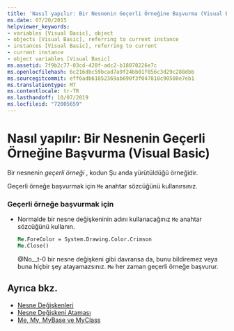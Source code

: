 ```yaml
---
title: 'Nasıl yapılır: Bir Nesnenin Geçerli Örneğine Başvurma (Visual Basic)'
ms.date: 07/20/2015
helpviewer_keywords:
- variables [Visual Basic], object
- objects [Visual Basic], referring to current instance
- instances [Visual Basic], referring to current
- current instance
- object variables [Visual Basic]
ms.assetid: 7f9b2c77-03cd-428f-adc2-b18070226e7c
ms.openlocfilehash: 6c216dbc59bcad7a9f24bb01f856c3d29c288dbb
ms.sourcegitcommit: eff6adb61852369ab690f3f047818c90580e7eb1
ms.translationtype: MT
ms.contentlocale: tr-TR
ms.lasthandoff: 10/07/2019
ms.locfileid: "72005659"
---
```

# <a name="how-to-refer-to-the-current-instance-of-an-object-visual-basic"></a>Nasıl yapılır: Bir Nesnenin Geçerli Örneğine Başvurma (Visual Basic)
Bir nesnenin *geçerli örneği* , kodun Şu anda yürütüldüğü örneğidir.  
  
 Geçerli örneğe başvurmak için `Me` anahtar sözcüğünü kullanırsınız.  
  
### <a name="to-refer-to-the-current-instance"></a>Geçerli örneğe başvurmak için  
  
- Normalde bir nesne değişkeninin adını kullanacağınız `Me` anahtar sözcüğünü kullanın.  
  
    ```vb  
    Me.ForeColor = System.Drawing.Color.Crimson  
    Me.Close()  
    ```  
  
     @No__t-0 bir nesne değişkeni gibi davransa da, bunu bildiremez veya buna hiçbir şey atayamazsınız. `Me` her zaman geçerli örneğe başvurur.  
  
## <a name="see-also"></a>Ayrıca bkz.

- [Nesne Değişkenleri](../../../../visual-basic/programming-guide/language-features/variables/object-variables.md)
- [Nesne Değişkeni Ataması](../../../../visual-basic/programming-guide/language-features/variables/object-variable-assignment.md)
- [Me, My, MyBase ve MyClass](../../../../visual-basic/programming-guide/program-structure/me-my-mybase-and-myclass.md)
